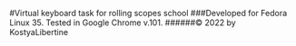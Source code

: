 #Virtual keyboard task for rolling scopes school
###Developed for Fedora Linux 35. Tested in Google Chrome v.101.
######© 2022 by KostyaLibertine